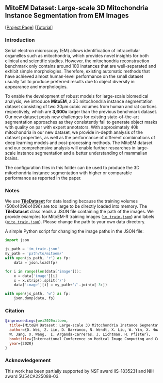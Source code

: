 ## MitoEM Dataset: Large-scale 3D Mitochondria Instance Segmentation from EM Images

[[Project Page](https://donglaiw.github.io/page/mitoEM/index.html)] [[Tutorial](https://zudi-lin.github.io/pytorch_connectomics/build/html/tutorials/mitoem.html)]

### Introduction

Serial electron microscopy (EM) allows identification of intracellular organelles such as mitochondria, which provides novel insights for both clinical and scientific studies. However, the mitochondria reconstruction benchmark only contains around 100 instances that are well-separated and exhibit simple morphologies. Therefore, existing automatic methods that have achieved almost human-level performance on the small dataset usually fail to produce preferred results due to object diversity in appearance and morphologies.

To enable the development of robust models for large-scale biomedical analysis, we introduce **MitoEM**, a 3D mitochondria instance segmentation dataset consisting of two 30μm cubic volumes from human and rat cortices respectively, which are **3,600x** larger than the previous benchmark dataset. Our new dataset posts new challenges for existing state-of-the-art segmentation approaches as they consistently fail to generate object masks with quality on par with expert annotators. With approximately 40k mitochondria in our new dataset, we provide in-depth analysis of the dataset properties, as well as the performance of different combinations of deep learning models and post-processing methods. The MitoEM dataset and our comprehensive analysis will enable further researches in large-scale instance segmentation and a better understanding of mammalian brains.

The configuration files in this folder can be used to produce the 3D mitochondria instance segmentation with higher or comparable performance as reported in the paper.

### Notes

We use [**TileDataset**](https://zudi-lin.github.io/pytorch_connectomics/build/html/_modules/connectomics/data/dataset/dataset_tile.html#TileDataset) for data loading because the training volumes (500x4096x4096) are too large to be directly loaded into memory. The **TileDataset** class reads a JSON file containing the path of the images. We provide examples for MitoEM-R training images ([```im_train.json```](https://github.com/zudi-lin/pytorch_connectomics/blob/master/configs/MitoEM/im_train.json)) and labels ([```mito_train.json```](https://github.com/zudi-lin/pytorch_connectomics/blob/master/configs/MitoEM/mito_train.json)). Please change the path to your own data directory.

A simple Python script for changing the image paths in the JSON file:

```python
import json

js_path = 'im_train.json'
my_path = 'path/to/mitoem/'
with open(js_path, 'r') as fp:
    data = json.load(fp)

for i in range(len(data['image'])):
    x = data['image'][i]
    x = x.strip().split('/')
    data['image'][i] = my_path+'/'.join(x[-3:])

with open(js_path, 'w') as fp:
    json.dump(data, fp)
```

### Citation

```bibtex
@inproceedings{wei2020mitoem,
  title={MitoEM Dataset: Large-scale 3D Mitochondria Instance Segmentation from EM Images},
  author={D. Wei, Z. Lin, D. Barranco, N. Wendt, X. Liu, W. Yin, X. Huang, A. Gupta,
  W. Jang, X. Wang,  I. Arganda-Carreras, J. Lichtman, H. Pfister},
  booktitle={International Conference on Medical Image Computing and Computer Assisted Intervention},
  year={2020}
}
```

### Acknowledgement

This work has been partially supported by NSF award IIS-1835231 and NIH award 5U54CA225088-03.
